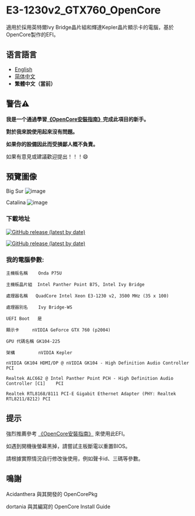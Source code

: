 # E3-1230v2_GTX760_OpenCore 
適用於採用英特爾Ivy Bridge晶片組和輝達Kepler晶片顯示卡的電腦，基於OpenCore製作的EFI。

## 语言語言

- [English](https://github.com/hunanhjx/OpenCore-IvyBridge-Kepler/blob/master/README.md)
- [简体中文](https://github.com/hunanhjx/OpenCore-IvyBridge-Kepler/blob/master/README_zh-Hans.md)
- **繁體中文（當前）**

## **警告⚠️**

**我是一个通過學習[《OpenCore安裝指南》](https://dortania.github.io/OpenCore-Install-Guide/)完成此項目的新手。**

**對於我來說使用起來沒有問題。**

**如果你的設備因此而受損鄙人概不負責。** 

如果有意見或建議歡迎提出！！！😄

## 預覽圖像
Big Sur
![image](https://github.com/hunanhjx/OpenCore-IvyBridge-Kepler/raw/master/PreviewImages/2.png)

Catalina
![image](https://github.com/hunanhjx/OpenCore-IvyBridge-Kepler/raw/master/PreviewImages/1.png)

### 下載地址
[![GitHub release (latest by date)](https://img.shields.io/github/downloads/hunanhjx/E3-1230v2_GTX760_OpenCore/latest/total?label=%E6%9C%80%E6%96%B0Big%20Sur&style=for-the-badge)](https://github.com/hunanhjx/OpenCore-IvyBridge-Kepler/releases/latest)

[![GitHub release (latest by date)](https://img.shields.io/github/downloads/hunanhjx/E3-1230v2_GTX760_OpenCore/0.6.2/total?label=Catalina%E5%8F%8A%E6%9B%B4%E8%88%8A&style=for-the-badge)](https://github.com/hunanhjx/E3-1230v2_GTX760_OpenCore/releases/tag/0.6.2)

### 我的電腦參數:

    主機板名稱	 Onda P75U
    
    主機板晶片組	Intel Panther Point B75, Intel Ivy Bridge
    
    處理器名稱	QuadCore Intel Xeon E3-1230 v2, 3500 MHz (35 x 100)
    
    處理器別名	 Ivy Bridge-WS
    
    UEFI Boot	是
    
    顯示卡   	nVIDIA GeForce GTX 760 (p2004)
    
    GPU 代碼名稱 GK104-225
    
    架構         nVIDIA Kepler
    
    nVIDIA GK104 HDMI/DP @ nVIDIA GK104 - High Definition Audio Controller	PCI
    
    Realtek ALC662 @ Intel Panther Point PCH - High Definition Audio Controller [C1]	PCI
    
    Realtek RTL8168/8111 PCI-E Gigabit Ethernet Adapter (PHY: Realtek RTL8211/8212)	PCI
    

## 提示

強烈推薦參考 [《OpenCore安裝指南》](https://dortania.github.io/OpenCore-Install-Guide/) 來使用此EFI。

如遇到開機後螢幕黑掉，請嘗試主板斷電以重置BIOS。

請根據實際情況自行修改後使用，例如聲卡id、三碼等參數。

## 鳴謝

Acidanthera 與其開發的 OpenCorePkg

dortania 與其編寫的 OpenCore Install Guide
